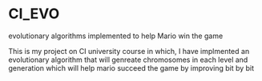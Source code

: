 # CI_EVO
evolutionary algorithms implemented to help Mario win the game


This is my project on CI university course in which, I have implmented an evolutionary algorithm that will genreate chromosomes in each level and generation which will help mario succeed the game by improving bit by bit
